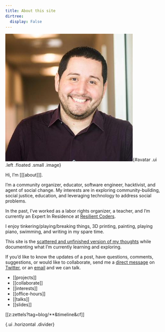 ```yaml
---
title: About this site
dirtree:
  display: False
---
```

![](static/profile.jpeg){#avatar .ui .left .floated .small .image}

Hi, I’m [[[about]]].

I’m a community organizer, educator, software engineer, hacktivist, and agent of social change. My interests are in exploring community-building, social justice, education, and leveraging technology to address social problems.

In the past, I’ve worked as a labor rights organizer, a teacher, and I’m currently an Expert In Residence at [Resilient Coders](https://www.resilientcoders.org/).

I enjoy tinkering/playing/breaking things, 3D printing, painting, playing piano, swimming, and writing in my spare time.

This site is the [scattered and unfinished version of my thoughts](https://alexsoto.dev/impulse.html) while documenting what I’m currently learning and exploring.

If you’d like to know the updates of a post, have questions, comments, suggestions, or would like to collaborate, send me a [direct message](https://twitter.com/messages/compose?recipient_id=4648173315) on [Twitter](https://twitter.com/alexsotodev), or an [email](mailto:contact@alexsoto.dev) and we can talk.

- [[projects]]
- [[collaborate]]
- [[interests]]
- [[office-hours]]
- [[talks]]
- [[slides]]

[[z:zettels?tag=blog/**&timeline&cf]]

{.ui .horizontal .divider}

<section id="subscriptionLinks"></section>
